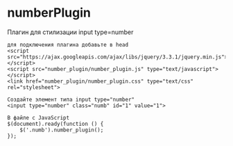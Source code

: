 # numberPlugin
Плагин для стилизации input type=number


    для подключения плагина добавьте в head
    <script src="https://ajax.googleapis.com/ajax/libs/jquery/3.3.1/jquery.min.js"></script>
    <script src="number_plugin/number_plugin.js" type="text/javascript"></script>
    <link href="number_plugin/number_plugin.css" type="text/css" rel="stylesheet">
    
    Создайте элемент типа input type="number"
    <input type="number" class="numb" id="1" value="1">
    
    В файле с JavaScript 
    $(document).ready(function () {
        $('.numb').number_plugin();
    });
